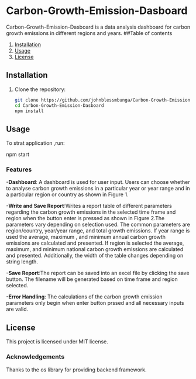 # Carbon-Growth-Emission-Dasboard
Carbon-Growth-Emission-Dasboard is a data analysis dashboard for carbon growth emissions in different regions and years.
##Table of contents
1. [Installation](#installation)
2. [Usage](#usage)
4. [License](#license)
## Installation

1. Clone the repository:
   ```bash
   git clone https://github.com/johnblessmbunga/Carbon-Growth-Emission-Dasboard.git
   cd Carbon-Growth-Emission-Dasboard
   npm install
## Usage
To strat application ,run:

npm start
### Features
__-Dashboard__: A dashboard is used for user input. Users can choose whether to analyse carbon growth emissions in a particular year or year range and in a particular region or country as shown in Figure 1. 


__-Write and Save Report__:Writes a report table of different parameters regarding the carbon growth emissions in the selected time frame and region when the button enter is pressed as shown in Figure 2.The parameters vary depending on selection used. The common parameters are region/country, year/year range, and total growth emissions. If year range is used the average, maximum , and minimum annual carbon growth emissions are calculated and presented. If region is selected the average, maximum, and minimum national carbon growth emissions are calculated and presented. Additionally, the width of the table changes depending on string length.

__-Save Report__:The report can be saved into an excel file by clicking the save button. The filename will be generated based on time frame and region selected.

__-Error Handling__: The calculations of the carbon growth emission parameters only begin when enter button prssed and all necessary inputs are valid.
## License
This project is licensed under MIT license.

### Acknowledgements
Thanks to the os library for providing backend framework.
